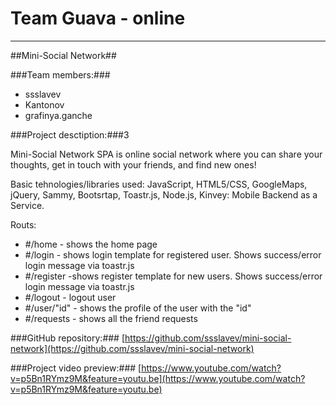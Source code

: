 Team Guava - online
=========

----------

##Mini-Social Network##


###Team members:###
-   ssslavev
-   Kantonov
-   grafinya.ganche


###Project desctiption:###3

Mini-Social Network SPA is online social network where you can share your thoughts, get in touch with your friends, and find new ones!

Basic tehnologies/libraries used: JavaScript, HTML5/CSS, GoogleMaps, jQuery, Sammy, Bootsrtap, Toastr.js, Node.js, Kinvey: Mobile Backend as a Service.

Routs:

- #/home - shows the home page
- #/login - shows login template for registered user. Shows success/error login message via toastr.js
- #/register -shows register template for new users. Shows success/error login message via toastr.js
- #/logout - logout user
- #/user/"id" - shows the profile of the user with the "id"
- #/requests - shows all the friend requests


###GitHub repository:###
[https://github.com/ssslavev/mini-social-network](https://github.com/ssslavev/mini-social-network)


###Project video preview:###
[https://www.youtube.com/watch?v=p5Bn1RYmz9M&feature=youtu.be](https://www.youtube.com/watch?v=p5Bn1RYmz9M&feature=youtu.be)